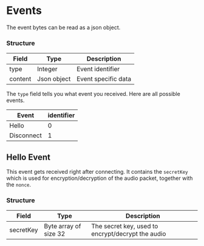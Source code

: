 # Events

The event bytes can be read as a json object.

### Structure

| Field   | Type        | Description         |
|---------|-------------|---------------------|
| type    | Integer     | Event identifier    |
| content | Json object | Event specific data |


The `type` field tells you what event you received. Here are all possible events.

| Event      | identifier |
|------------|------------|
| Hello      | 0          |
| Disconnect | 1          |

## Hello Event

This event gets received right after connecting. It contains the `secretKey` which is used for encryption/decryption of the
audio packet, together with the `nonce`.

### Structure

| Field     | Type                  | Description                                       |
|-----------|-----------------------|---------------------------------------------------|
| secretKey | Byte array of size 32 | The secret key, used to encrypt/decrypt the audio |